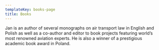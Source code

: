 ```yaml
---
templateKey: books-page
title: Books
---
```


Jan is an author of several monographs on air transport law in English and Polish as well as a co-author and editor to book projects featuring world’s most renowned aviation experts. He is also a winner of a prestigious academic book award in Poland.
